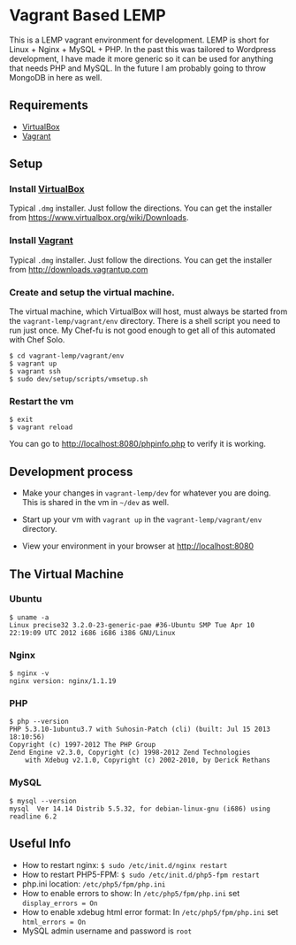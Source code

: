 # Vagrant Based LEMP
This is a LEMP vagrant environment for development.  LEMP is short for Linux +
Nginx + MySQL + PHP.  In the past this was tailored to Wordpress development, I
have made it more generic so it can be used for anything that needs PHP and
MySQL.  In the future I am probably going to throw MongoDB in here as well.


## Requirements

- [VirtualBox][0]
- [Vagrant][1]


## Setup
### Install [VirtualBox][0]
Typical `.dmg` installer.  Just follow the directions.  You can get the
installer from <https://www.virtualbox.org/wiki/Downloads>.


### Install [Vagrant][1]
Typical `.dmg` installer.  Just follow the directions.  You can get the
installer from <http://downloads.vagrantup.com>


### Create and setup the virtual machine.
The virtual machine, which VirtualBox will host, must always be started from
the `vagrant-lemp/vagrant/env` directory.  There is a shell script you need to
run just once.  My Chef-fu is not good enough to get all of this automated with
Chef Solo.

    $ cd vagrant-lemp/vagrant/env
    $ vagrant up
    $ vagrant ssh
    $ sudo dev/setup/scripts/vmsetup.sh


### Restart the vm

    $ exit
    $ vagrant reload

You can go to <http://localhost:8080/phpinfo.php> to verify it is working.


## Development process

- Make your changes in `vagrant-lemp/dev` for whatever you are doing.  This is
  shared in the vm in `~/dev` as well.

- Start up your vm with `vagrant up` in the `vagrant-lemp/vagrant/env`
  directory.

- View your environment in your browser at <http://localhost:8080>


## The Virtual Machine
### Ubuntu

    $ uname -a
    Linux precise32 3.2.0-23-generic-pae #36-Ubuntu SMP Tue Apr 10 22:19:09 UTC 2012 i686 i686 i386 GNU/Linux


### Nginx

    $ nginx -v
    nginx version: nginx/1.1.19


### PHP

    $ php --version
    PHP 5.3.10-1ubuntu3.7 with Suhosin-Patch (cli) (built: Jul 15 2013 18:10:56) 
    Copyright (c) 1997-2012 The PHP Group
    Zend Engine v2.3.0, Copyright (c) 1998-2012 Zend Technologies
        with Xdebug v2.1.0, Copyright (c) 2002-2010, by Derick Rethans


### MySQL

    $ mysql --version
    mysql  Ver 14.14 Distrib 5.5.32, for debian-linux-gnu (i686) using readline 6.2


## Useful Info

- How to restart nginx: `$ sudo /etc/init.d/nginx restart`
- How to restart PHP5-FPM: `$ sudo /etc/init.d/php5-fpm restart`
- php.ini location: `/etc/php5/fpm/php.ini`
- How to enable errors to show: In `/etc/php5/fpm/php.ini` set `display_errors = On`
- How to enable xdebug html error format: In `/etc/php5/fpm/php.ini` set `html_errors = On`
- MySQL admin username and password is `root`




[0]: https://www.virtualbox.org/wiki/Downloads
[1]: http://downloads.vagrantup.com
